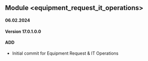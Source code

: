 ## Module <equipment_request_it_operations>

#### 06.02.2024
#### Version 17.0.1.0.0
#### ADD

- Initial commit for Equipment Request & IT Operations